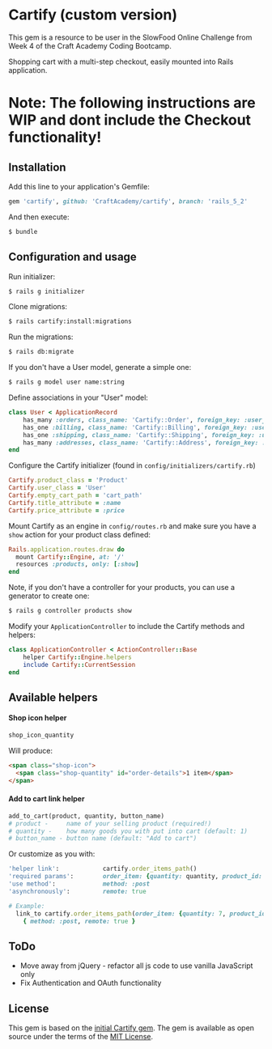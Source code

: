 # Cartify (custom version)

This gem is a resource to be user in the SlowFood Online Challenge from Week 4 of the Craft Academy Coding Bootcamp.

Shopping cart with a multi-step checkout, easily mounted into Rails application.

# Note: The following instructions are WIP and dont include the Checkout functionality!
## Installation
Add this line to your application's Gemfile:

```ruby
gem 'cartify', github: 'CraftAcademy/cartify', branch: 'rails_5_2'
```

And then execute:
```bash
$ bundle
```

## Configuration and usage
Run initializer:
```bash
$ rails g initializer
```
Clone migrations:
```bash
$ rails cartify:install:migrations
```
Run the migrations:
```bash
$ rails db:migrate
```

If you don't have a User model, generate a simple one:
```bash
$ rails g model user name:string
```

Define associations in your "User" model:
```ruby
class User < ApplicationRecord
    has_many :orders, class_name: 'Cartify::Order', foreign_key: :user_id
    has_one :billing, class_name: 'Cartify::Billing', foreign_key: :user_id
    has_one :shipping, class_name: 'Cartify::Shipping', foreign_key: :user_id
    has_many :addresses, class_name: 'Cartify::Address', foreign_key: :user_id
end
```
Configure the Cartify initializer (found in `config/initializers/cartify.rb`)
```ruby
Cartify.product_class = 'Product'
Cartify.user_class = 'User'
Cartify.empty_cart_path = 'cart_path'
Cartify.title_attribute = :name
Cartify.price_attribute = :price
```
Mount Cartify as an engine in `config/routes.rb` and make sure you have a `show` action for your product class defined:

```ruby
Rails.application.routes.draw do
  mount Cartify::Engine, at: '/'
  resources :products, only: [:show]
end
```


Note, if you don't have a controller for your products, you can use a generator to create one:

```bash
$ rails g controller products show
```

Modify your `ApplicationController` to include the Cartify methods and helpers:

```ruby
class ApplicationController < ActionController::Base
    helper Cartify::Engine.helpers
    include Cartify::CurrentSession
end
```

## Available helpers
  #### Shop icon helper
  ```ruby
  shop_icon_quantity
  ```
  Will produce:
  ```html
 <span class="shop-icon">
    <span class="shop-quantity" id="order-details">1 item</span>
  </span>
  ```
  #### Add to cart link helper
  ```ruby
  add_to_cart(product, quantity, button_name)
  # product -     name of your selling product (required!)
  # quantity -    how many goods you with put into cart (default: 1)
  # button_name - button name (default: "Add to cart")
  ```
  Or customize as you with:
  ```ruby
  'helper link':            cartify.order_items_path()
  'required params':        order_item: {quantity: quantity, product_id: product.id}
  'use method':             method: :post
  'asynchronously':         remote: true

  # Example:
    link_to cartify.order_items_path(order_item: {quantity: 7, product_id: product.id}), 
      { method: :post, remote: true }
   ```
## ToDo
* Move away from jQuery - refactor all js code to use vanilla JavaScript only
* Fix Authentication and OAuth functionality

## License
This gem is based on the [initial Cartify gem](https://rubygems.org/gems/cartify/versions/0.1.0).
The gem is available as open source under the terms of the [MIT License](http://opensource.org/licenses/MIT).
